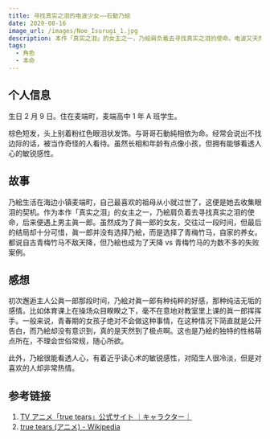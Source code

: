 ```yaml
---
title: 寻找真实之泪的电波少女——石動乃絵
date: 2020-08-16
image_url: /images/Noe_Isurugi_1.jpg
description: 本作「真实之泪」的女主之一，乃絵肩负着去寻找真实之泪的使命。电波又天然的少女，幸运地邂逅了男主眞一郎，就在她的人生即将走向完美时，然而在冈妈的改动下，她的结局竟是如此悲情...
tags:
  - 角色
  - 本命
---
```


## 个人信息

生日 2 月 9 日。住在麦端町，麦端高中 1 年 A 班学生。

棕色短发，头上别着粉红色眼泪状发饰。与哥哥石動純相依为命。经常会说出不找边际的话，被当作奇怪的人看待。虽然长相和年龄有点像小孩，但拥有能够看透人心的敏锐感性。

## 故事

乃絵生活在海边小镇麦端町，自己最喜欢的祖母从小就过世了，这便是她去收集眼泪的契机。作为本作「真实之泪」的女主之一，乃絵肩负着去寻找真实之泪的使命，后来便遇上男主眞一郎。虽然成为了眞一郎的女友，交往过一段时间，但最后的结局却十分可惜，眞一郎并没有选择乃絵，而是选择了青梅竹马，自家的养女。都说自古青梅竹马不敌天降，但乃絵也成为了天降 vs 青梅竹马的为数不多的失败案例。

## 感想

初次邂逅主人公眞一郎那段时间，乃絵对眞一郎有种纯粹的好感，那种纯洁无垢的感情。比如体育课上在操场众目睽睽之下，毫不在意地对教室里上课的眞一郎挥挥手。一般来说，青春期的女孩子绝对不会做这种事情，在这种情况下简直就是公开告白，而乃絵却没有意识到，真的是天然到了极点啊。这也是乃絵的独特的性格萌点所在，不理会世俗常规，随心所欲。

此外，乃絵很能看透人心，有着近乎读心术的敏锐感性，对陌生人很冷淡，但是对喜欢的人却非常热情。

## 参考链接

1. [TV アニメ「true tears」公式サイト ｜キャラクター｜](http://www.truetears.jp/character/index.html)
2. [true tears (アニメ) - Wikipedia](<https://ja.wikipedia.org/wiki/True_tears_(%E3%82%A2%E3%83%8B%E3%83%A1)>)

